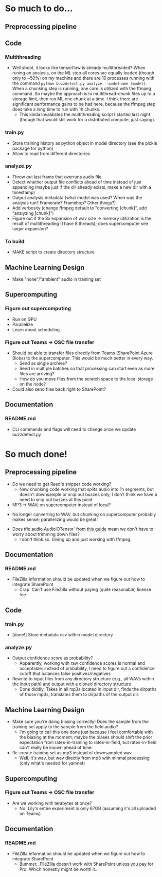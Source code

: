 # So much to do...
## Preprocessing pipeline

## Code
### Multithreading
* Well shoot, it looks like tensorflow is already multithreaded? When runing an analysis, on the ML step all cores are equally loaded (though only to ~50%) on my machine and there are 10 processes running with the command `python buzzdetect.py analyze --modelname [model]`. When a chunking step is running, one core is utilized with the ffmpeg command. So maybe the approach is to multithread-chunk files up to a storage limit, then run ML one chunk at a time. I think there are significant performance gains to be had here, because the ffmpeg step does take a long time to run with 1h chunks.
   - This kinda invaldiates the multithreading script I started last night (though that would still work for a distributed compute, just saying).

### train.py
* Store training history as python object in model directory (see the pickle package for python)
* Allow to read from different directories

### analyze.py
* Throw out last frame that overruns audio file
* Detect whether output file conflicts ahead of time instead of just appending (maybe just if the dir already exists, make a new dir with a timestamp)
* Output analysis metadata (what model was used? When was the analysis run? Framerate? Framehop? Other things?)
* Add verbosity (change ffmpeg default to "converting [chunk]", add "analyzing [chunk]")
* Figure out if the 8x expansion of wav size → memory utilization is the result of multithreading (I have 8 threads); does supercomputer see larger expansion?

### To build
* MAKE script to create directory structure

## Machine Learning Design
* Make "none"/"ambient" audio in training set

## Supercomputing
### Figure out supercomputing
* Run on GPU
* Parallelize
* Learn about scheduling

### Figure out Teams → OSC file transfer
* Should be able to transfer files directly from Teams (SharePoint Azure Blobs) to the supercomputer. This would be much better in every way.
  - Send as single archive?
  - Send in multiple batches so that processing can start even as more files are arriving?
  - How do you move files from the scratch space to the local storage on the node?
* Could also send files back right to SharePoint?

## Documentation
### README.md
* CLI commands and flags will need to change once we update buzzdetect.py




# So much done!
## Preprocessing pipeline
* Do we need to get Reed's snipper code working?
  - New chunking code working that splits audio into 1h segments, but doesn't downsample or snip out buzzes only; I don't think we have a need to snip out buzzes at this point
*  MP3 → WAV; on supercomputer instead of local?
  -  No longer converting to WAV, but chunking on supercomputer probably makes sense; parallelizing would be great!
* Does tfio.audio.AudioIOTensor` from [this guide](https://www.tensorflow.org/io/tutorials/audio) mean we don't have to worry about trimming down files?
  - I don't think so. Giving up and just working with ffmpeg
 
## Documentation
### README.md
* FileZilla information should be updated when we figure out how to integrate SharePoint
    - Crap. Can't use FileZilla without paying (quite reasonable) license fee


## Code
### train.py
* [done!] Store metadata csv within model directory

### analyze.py
* Output confidence score as probability?
    - Apparently, working with raw confidence scores is normal and acceptable; instead of probability, I need to figure out a confidence cutoff that balances false positives/negatives
* Rewrite to input files from any directory structure (e.g., all WAVs within the input path) and output with a cloned directory structure
    - Done diddly. Takes in all mp3s located in input dir, finds the dirpaths of those mp3s, translates them to dirpaths of the output dir.
 
## Machine Learning Design
* Make sure you're doing biasing correctly! Does the sample from the training set apply to the sample from the field audio?
    - I'm going to call this one done just because I feel comfortable with the biasing at the moment; maybe the biases should shift the prior expectation from rates-in-training to rates-in-field, but rates-in-field can't really be known ahead of time.
* Re-create training set as mp3 instead of downsampled wav
    - Well, it's wav, but wav directly from mp3 with minmal processing (only what's needed for yamnet)
 
## Supercomputing
### Figure out Teams → OSC file transfer
* Are we working with terabytes at once?
  - No. Lily's entire experiment is only 67GB (assuming it's all uploaded on Teams)
 
## Documentation
### README.md
* FileZilla information should be updated when we figure out how to integrate SharePoint
    - Bummer...FileZilla doesn't work with SharePoint unless you pay for Pro. Which honestly might be worth it...
